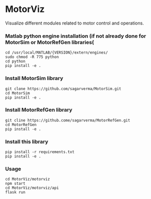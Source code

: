 # MotorViz
Visualize different modules related to motor control and operations.

### Matlab python engine installation (if not already done for MotorSim or MotorRefGen libraries(
```
cd /usr/local/MATLAB/{VERSION}/extern/engines/
sudo chmod -R 775 python
cd python
pip install -e .
```

### Install MotorSim library
```
git clone https://github.com/sagarverma/MotorSim.git
cd MotorSim
pip install -e .
```

### Install MotorRefGen library
```
git cline https://github.come/sagarverma/MotorRefGen.git
cd MotorRefGen
pip install -e .
```

### Install this library
```
pip install -r requirements.txt
pip install -e .
```

### Usage 
```
cd MotorViz/motorviz
npm start
cd MotorViz/motorviz/api
flask run 
```
